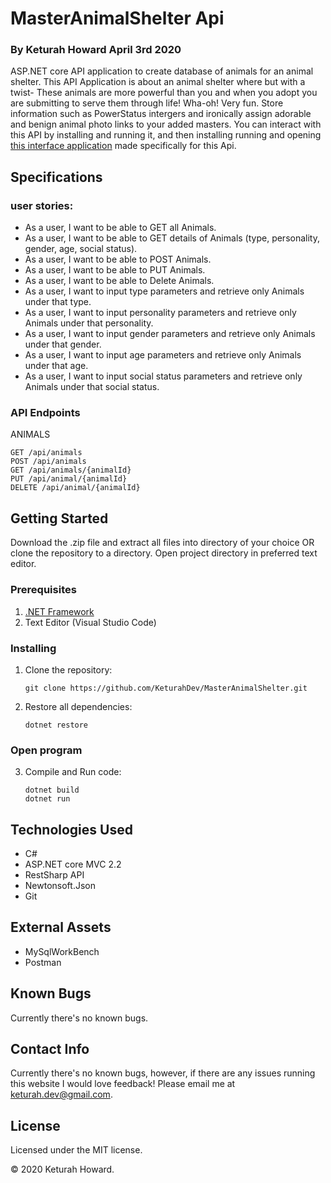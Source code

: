 # MasterAnimalShelter Api
### By **Keturah Howard**  April 3rd 2020

ASP.NET core API application to create database of animals for an animal shelter. This API Application is about an animal shelter where but with a twist- These animals are more powerful than you and when you adopt you are submitting to serve them through life! Wha-oh! Very fun. Store information such as PowerStatus intergers and ironically assign adorable and benign animal photo links to your added masters. You can interact with this API by installing and running it, and then installing running and opening [this interface application](https://github.com/KeturahDev/AnimalShelterInterface.Solution) made specifically for this Api.

## Specifications 

### user stories:

* As a user, I want to be able to GET all Animals.
* As a user, I want to be able to GET details of Animals (type, personality, gender, age, social status).
* As a user, I want to be able to POST Animals.
* As a user, I want to be able to PUT Animals.
* As a user, I want to be able to Delete Animals.
* As a user, I want to input type parameters and retrieve only Animals under that type.
* As a user, I want to input personality parameters and retrieve only Animals under that personality.
* As a user, I want to input gender parameters and retrieve only Animals under that gender.
* As a user, I want to input age parameters and retrieve only Animals under that age.
* As a user, I want to input social status parameters and retrieve only Animals under that social status.

### API Endpoints

ANIMALS
```
GET /api/animals
POST /api/animals
GET /api/animals/{animalId}
PUT /api/animal/{animalId}
DELETE /api/animal/{animalId}
```

## Getting Started

Download the .zip file and extract all files into directory of your choice OR clone the repository to a directory. Open project directory in preferred text editor.

### Prerequisites

1. [.NET Framework](https://dotnet.microsoft.com/download/thank-you/dotnet-sdk-2.2.106-macos-x64-installer) 
2. Text Editor (Visual Studio Code)

### Installing

1. Clone the repository:
    ```
    git clone https://github.com/KeturahDev/MasterAnimalShelter.git
    ```

2. Restore all dependencies:
    ```
    dotnet restore
    ```

### Open program

3. Compile and Run code:
    ```
    dotnet build
    dotnet run
    ```

## Technologies Used

* C#
* ASP.NET core MVC 2.2
* RestSharp API
* Newtonsoft.Json
* Git

## External Assets
* MySqlWorkBench
* Postman


## Known Bugs
Currently there's no known bugs.

## Contact Info 
Currently there's no known bugs, however, if there are any issues running this website I would love feedback! Please email me at keturah.dev@gmail.com.

## License

Licensed under the MIT license.

&copy; 2020 Keturah Howard.
